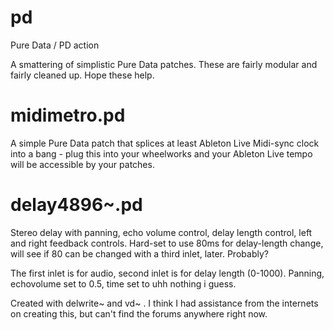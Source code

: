 # pd
Pure Data / PD action

A smattering of simplistic Pure Data patches. These are fairly modular and fairly cleaned up. Hope these help.


# midimetro.pd

A simple Pure Data patch that splices at least Ableton Live Midi-sync clock into a bang - plug this into your wheelworks and your Ableton Live tempo will be accessible by your patches.

# delay4896~.pd

Stereo delay with panning, echo volume control, delay length control, left and right feedback controls.
Hard-set to use 80ms for delay-length change, will see if 80 can be changed with a third inlet, later. Probably?

The first inlet is for audio, second inlet is for delay length (0-1000). 
Panning, echovolume set to 0.5, time set to uhh nothing i guess.

Created with delwrite~ and vd~ .
I think I had assistance from the internets on creating this, but can't find the forums anywhere right now. 
